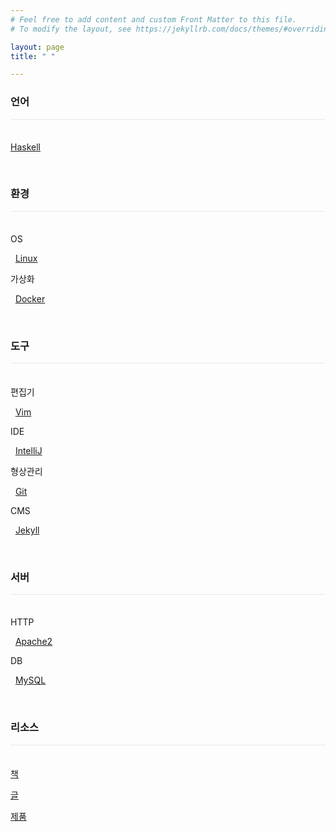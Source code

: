 ```yaml
---
# Feel free to add content and custom Front Matter to this file.
# To modify the layout, see https://jekyllrb.com/docs/themes/#overriding-theme-defaults

layout: page
title: " "

---
```


### 언어

<div style="border-top: 1px solid #e8e8e8; padding: 2px; padding-bottom: -4px; text-align: center; border-bottom: none;">&nbsp;</div>

<!-- [C, C++](C, C++) -->

<!-- [Java](Java) -->

[Haskell](https://github.com/istree/istree.github.com/wiki/Haskell)

<!-- [Erlang](Erlang) -->

<!-- [Web](Web) -->

&nbsp;

### 환경

<div style="border-top: 1px solid #e8e8e8; padding: 2px; padding-bottom: -4px; text-align: center; border-bottom: none;">&nbsp;</div>

OS

&nbsp; [Linux](https://github.com/istree/istree.github.com/wiki/Linux)
<!-- * [Windows](Windows) -->
<!-- * [Mac](Mac) -->

가상화

&nbsp; [Docker](https://github.com/istree/istree.github.com/wiki/Docker)

&nbsp;

### 도구

<div style="border-top: 1px solid #e8e8e8; padding: 2px; padding-bottom: -4px; text-align: center; border-bottom: none;">&nbsp;</div>

편집기

&nbsp; [Vim](https://github.com/istree/istree.github.com/wiki/Vim)

IDE

&nbsp; [IntelliJ](https://github.com/istree/istree.github.com/wiki/IntelliJ)
<!-- * [Visual Studio](Visual Studio) -->
<!-- * [Eclipse](Eclipse) -->

<!-- 빌드 -->
<!-- * [CMake](CMake) -->

형상관리

&nbsp; [Git](https://github.com/istree/istree.github.com/wiki/Git)
<!-- * [Subversion](Subversion) -->

CMS
<!-- * [Wiki](Wiki) -->

&nbsp; [Jekyll](https://github.com/istree/istree.github.com/wiki/Jekyll)
<!-- * [WordPress](WordPress) -->

&nbsp;

### 서버

<div style="border-top: 1px solid #e8e8e8; padding: 2px; padding-bottom: -4px; text-align: center; border-bottom: none;">&nbsp;</div>

HTTP

&nbsp; [Apache2](https://github.com/istree/istree.github.com/wiki/Apache2)

DB

&nbsp; [MySQL](https://github.com/istree/istree.github.com/wiki/MySQL)

<!-- [Oracle DBMS](Oracle DBMS) -->

<!-- [Microsoft SQL Server](Microsoft SQL Server) -->

<!-- [SAP](SAP) -->

&nbsp;

### 리소스

<div style="border-top: 1px solid #e8e8e8; padding: 2px; padding-bottom: -4px; text-align: center; border-bottom: none;">&nbsp;</div>

[책](https://github.com/istree/istree.github.com/wiki/책)

[글](https://github.com/istree/istree.github.com/wiki/글)

[제품](https://github.com/istree/istree.github.com/wiki/제품)
